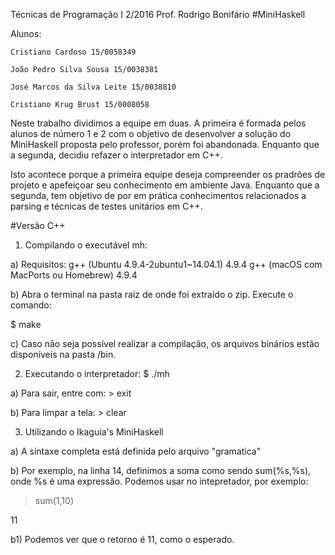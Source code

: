 Técnicas de Programação I 2/2016 Prof. Rodrigo Bonifário
#MiniHaskell

Alunos:

    Cristiano Cardoso 15/0058349

    João Pedro Silva Sousa 15/0038381

    José Marcos da Silva Leite 15/0038810

    Cristiano Krug Brust 15/0008058

Neste trabalho dividimos a equipe em duas. A primeira é formada pelos alunos de número 1 e 2 com o objetivo de desenvolver a solução do MiniHaskell proposta pelo professor, porém foi abandonada. Enquanto que a segunda, decidiu refazer o interpretador em C++.

Isto acontece porque a primeira equipe deseja compreender os pradrões de projeto e apefeiçoar seu conhecimento em ambiente Java. Enquanto que a segunda, tem objetivo de por em prática conhecimentos relacionados a parsing e técnicas de testes unitários em C++.

#Versão C++

1. Compilando o executável mh: 

a) Requisitos:
g++ (Ubuntu 4.9.4-2ubuntu1~14.04.1) 4.9.4
g++ (macOS com MacPorts ou Homebrew) 4.9.4

b) Abra o terminal na pasta raiz de onde foi extraido o zip. Execute o comando:

$ make

c) Caso não seja possível realizar a compilação, os arquivos binários estão disponíveis na pasta /bin.

2. Executando o interpretador: $ ./mh

a) Para sair, entre com: > exit

b) Para limpar a tela: > clear

3. Utilizando o Ikaguia's MiniHaskell

a) A sintaxe completa está definida pelo arquivo "gramatica"

b) Por exemplo, na linha 14, definimos a soma como sendo sum(%s,%s), onde %s é uma expressão. Podemos usar no intepretador, por exemplo:

> sum(1,10)

11

b1) Podemos ver que o retorno é 11, como o esperado.
